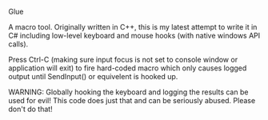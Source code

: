 Glue

A macro tool.  Originally written in C++, this is my latest attempt to write it in C# including low-level keyboard and mouse hooks (with native windows API calls).

Press Ctrl-C (making sure input focus is not set to console window or application will exit) to fire hard-coded macro which only causes logged output until SendInput() or equivelent is hooked up. 

WARNING: Globally hooking the keyboard and logging the results can be used for evil! This code does just that and can be seriously abused.  Please don't do that!
